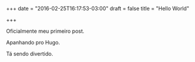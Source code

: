 +++
date = "2016-02-25T16:17:53-03:00"
draft = false
title = "Hello World"

+++

Oficialmente meu primeiro post.

Apanhando pro Hugo.

Tá sendo divertido.

